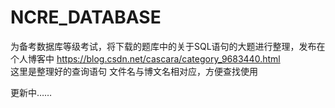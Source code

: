 # NCRE_DATABASE

为备考数据库等级考试，将下载的题库中的关于SQL语句的大题进行整理，发布在个人博客中 https://blog.csdn.net/cascara/category_9683440.html  
这里是整理好的查询语句
文件名与博文名相对应，方便查找使用

更新中……
